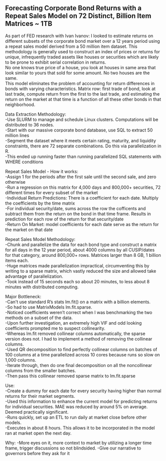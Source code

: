## Forecasting Corporate Bond Returns with a Repeat Sales Model on 72 Distinct, Billion Item Matrices ~ 1TB
As part of FED research with Ivan Ivanov: I looked to estimate returns on different subsets of the corporate bond market over a 12 years period using a repeat sales model derived from a 50 million item dataset. 
This methodology is generally used to construct an index of prices or returns for unique, infrequently traded assets like houses or securities which are likely to be prone to exhibit serial correlation in returns.  
No one knows true price of a house, you look at houses in same area that look similar to yours that sold for some amount. No two houses are the same.  
This model eliminates the problem of accounting for return differences in bonds with varying characteristics. 
Matrix row: first trade of bond, look at last trade, compute return from the first to the last trade, and estimating the return on the market at that time is a function of all these other bonds in that neighborhood. 

Data Extraction Methodology: <br>
-Use SLURM to manage and schedule Linux clusters. Computations will be distributed to 36 nodes. <br>
-Start with our massive corporate bond database, use SQL to extract 50 million lines  <br>
-Segment the dataset where it meets certain rating, maturity, and liquidity constraints, there are 72 separate combinations. Do this via parallelization in R. <br>
-This ended up running faster than running parallelized SQL statements with WHERE conditions  <br>

Repeat Sales Model - How it works: <br>
-Assign 1 for the periods after the first sale until the second sale, and zero otherwise <br>
-Run a regression on this matrix for 4,000 days and 800,000+ securities, 72 different times for every subset of the market <br>
-Individual Return Predictions: There is a coefficient for each date. Multiply the coefficients by the time matrix  <br>
-For individual security/date, sums across the row the cofficents and subtract them from the return on the bond in that time frame. Results in prediction for each row of the return for that security/date  <br>
-Return On Market: model coefficients for each date serve as the return for the market on that date <br>

Repeat Sales Model Methodology: <br>
-Chunk and parallelize the data for each bond type and construct a matrix for all days in the 12 year period, about 4000 columns by all CUSIP/dates for that category, around 800,000+ rows. Matrices larger than 8 GB, 1 billion items each.  <br>
-Huge matrices made parallelization impractical, circumventing this by writing to a sparse matrix, which vastly reduced the size and allowed take advantage of parallelization. <br>
-Took instead of 15 seconds each so about 20 minutes, to less about 8 minutes with distributed computing. <br>

Major Bottleneck: <br>
-Can't use standard R’s stats lm.fit() on a matrix with a billion elements.  <br>
-So had to use MatrixModels lm.fit.sparse. <br>
-Noticed coefficients weren’t correct when I was benchmarking the two methods on a subset of the data. <br>
-Upon further investigation, an extremely high VIF and odd looking coefficients prompted me to suspect collinearity.  <br>
-Whereas lm.fit removed collinear columns automatically, the sparse version does not. I had to implement a method of removing the collinear columns. <br>
-Used QR decomposition to find perfectly collinear columns on batches of 100 columns at a time parallelized across 10 cores because runs so slow on 1,000 columns. <br>
-Iterate through, then do one final decomposition on all the noncollinear columns from the smaller batches.  <br>
-Then pass this collinear removed sparse matrix to lm.fit.sparse <br>

Use: <br>
-Create a dummy for each date for every security having higher than normal returns for their market segments.  <br>
-Used this information to enhance the current model for predicting returns for individual securities. MAE was reduced by around 5% on average. Deemed practically significant. <br>
-Runs quickly, set up an ETL to run daily at market close before other models.  <br>
-Executes in about 8 hours. This allows it to be incorporated in the model ran at market open the next day. <br>

Why:
-More eyes on it, more context to market by utilizing a longer time frame, trigger discussions so not blindsided.
-Give our narrative to governors before they ask for it
